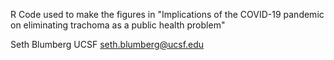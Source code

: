 R Code used to make the figures in
"Implications of the COVID-19 pandemic on eliminating trachoma as a public health problem"

Seth Blumberg
UCSF
seth.blumberg@ucsf.edu
